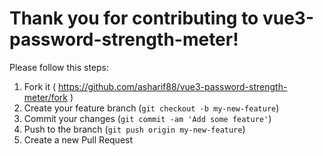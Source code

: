 Thank you for contributing to vue3-password-strength-meter!
=========================================

Please follow this steps:

1. Fork it ( https://github.com/asharif88/vue3-password-strength-meter/fork )
2. Create your feature branch (`git checkout -b my-new-feature`)
3. Commit your changes (`git commit -am 'Add some feature'`)
4. Push to the branch (`git push origin my-new-feature`)
5. Create a new Pull Request
